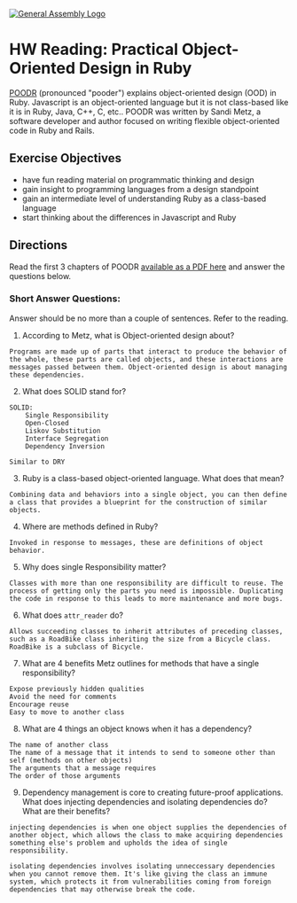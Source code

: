 [![General Assembly Logo](https://camo.githubusercontent.com/1a91b05b8f4d44b5bbfb83abac2b0996d8e26c92/687474703a2f2f692e696d6775722e636f6d2f6b6538555354712e706e67)](https://generalassemb.ly/education/web-development-immersive)

# HW Reading: Practical Object-Oriented Design in Ruby

[POODR](http://www.poodr.com/) (pronounced "pooder") explains object-oriented design (OOD) in Ruby. Javascript is an object-oriented language but it is not class-based like it is in Ruby, Java, C++, C, etc.. POODR was written by Sandi Metz, a software developer and author focused on writing flexible object-oriented code in Ruby and Rails.

## Exercise Objectives

- have fun reading material on programmatic thinking and design
- gain insight to programming languages from a design standpoint
- gain an intermediate level of understanding Ruby as a class-based language
- start thinking about the differences in Javascript and Ruby

## Directions

Read the first 3 chapters of POODR [available as a PDF here](https://github.com/edenzik/cs105b/blob/master/books/Practical%20Object-Oriented%20Design%20in%20Ruby.pdf) and answer the questions below.


### Short Answer Questions:

Answer should be no more than a couple of sentences. Refer to the reading.

1. According to Metz, what is Object-oriented design about?

```
Programs are made up of parts that interact to produce the behavior of the whole, these parts are called objects, and these interactions are messages passed between them. Object-oriented design is about managing these dependencies.
```

2. What does SOLID stand for?

```
SOLID:
    Single Responsibility
    Open-Closed
    Liskov Substitution
    Interface Segregation
    Dependency Inversion

Similar to DRY
```

3. Ruby is a class-based object-oriented language. What does that mean?

```
Combining data and behaviors into a single object, you can then define a class that provides a blueprint for the construction of similar objects.
```

4. Where are methods defined in Ruby?

```
Invoked in response to messages, these are definitions of object behavior.
```

5. Why does single Responsibility matter?

```
Classes with more than one responsibility are difficult to reuse. The process of getting only the parts you need is impossible. Duplicating the code in response to this leads to more maintenance and more bugs. 
```

6. What does `attr_reader` do?

```
Allows succeeding classes to inherit attributes of preceding classes, such as a RoadBike class inheriting the size from a Bicycle class. RoadBike is a subclass of Bicycle.
```

7. What are 4 benefits Metz outlines for methods that have a single responsibility?

```
Expose previously hidden qualities
Avoid the need for comments
Encourage reuse
Easy to move to another class
```

8. What are 4 things an object knows when it has a dependency?

```
The name of another class
The name of a message that it intends to send to someone other than self (methods on other objects)
The arguments that a message requires
The order of those arguments
```

9. Dependency management is core to creating future-proof applications. What does injecting dependencies and isolating dependencies do? What are their benefits?

```
injecting dependencies is when one object supplies the dependencies of another object, which allows the class to make acquiring dependencies something else's problem and upholds the idea of single responsibility.

isolating dependencies involves isolating unneccessary dependencies when you cannot remove them. It's like giving the class an immune system, which protects it from vulnerabilities coming from foreign dependencies that may otherwise break the code.
```
